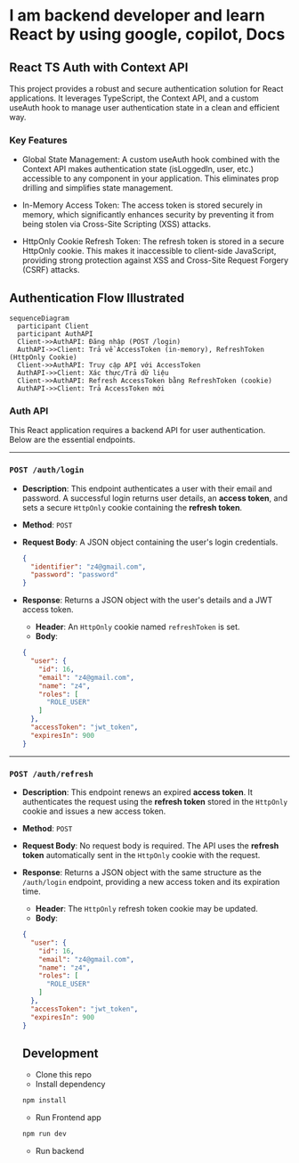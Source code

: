 # I am backend developer and learn React by using google, copilot, Docs

## React TS Auth with Context API
This project provides a robust and secure authentication solution for React applications. It leverages TypeScript, the Context API, and a custom useAuth hook to manage user authentication state in a clean and efficient way.

### Key Features
- Global State Management: A custom useAuth hook combined with the Context API makes authentication state (isLoggedIn, user, etc.) accessible to any component in your application. This eliminates prop drilling and simplifies state management.

- In-Memory Access Token: The access token is stored securely in memory, which significantly enhances security by preventing it from being stolen via Cross-Site Scripting (XSS) attacks.

- HttpOnly Cookie Refresh Token: The refresh token is stored in a secure HttpOnly cookie. This makes it inaccessible to client-side JavaScript, providing strong protection against XSS and Cross-Site Request Forgery (CSRF) attacks.

## Authentication Flow Illustrated

```mermaid
sequenceDiagram
  participant Client
  participant AuthAPI
  Client->>AuthAPI: Đăng nhập (POST /login)
  AuthAPI->>Client: Trả về AccessToken (in-memory), RefreshToken (HttpOnly Cookie)
  Client->>AuthAPI: Truy cập API với AccessToken
  AuthAPI->>Client: Xác thực/Trả dữ liệu
  Client->>AuthAPI: Refresh AccessToken bằng RefreshToken (cookie)
  AuthAPI->>Client: Trả AccessToken mới
```

### Auth API

This React application requires a backend API for user authentication. Below are the essential endpoints.

-----

### `POST /auth/login`

  * **Description**: This endpoint authenticates a user with their email and password. A successful login returns user details, an **access token**, and sets a secure `HttpOnly` cookie containing the **refresh token**.

  * **Method**: `POST`

  * **Request Body**: A JSON object containing the user's login credentials.

    ```json
    {
      "identifier": "z4@gmail.com",
      "password": "password"
    }
    ```

  * **Response**: Returns a JSON object with the user's details and a JWT access token.

      * **Header**: An `HttpOnly` cookie named `refreshToken` is set.
      * **Body**:

    <!-- end list -->

    ```json
    {
      "user": {
        "id": 16,
        "email": "z4@gmail.com",
        "name": "z4",
        "roles": [
          "ROLE_USER"
        ]
      },
      "accessToken": "jwt_token",
      "expiresIn": 900
    }
    ```

-----

### `POST /auth/refresh`

  * **Description**: This endpoint renews an expired **access token**. It authenticates the request using the **refresh token** stored in the `HttpOnly` cookie and issues a new access token.

  * **Method**: `POST`

  * **Request Body**: No request body is required. The API uses the **refresh token** automatically sent in the `HttpOnly` cookie with the request.

  * **Response**: Returns a JSON object with the same structure as the `/auth/login` endpoint, providing a new access token and its expiration time.

      * **Header**: The `HttpOnly` refresh token cookie may be updated.
      * **Body**:

    <!-- end list -->

    ```json
    {
      "user": {
        "id": 16,
        "email": "z4@gmail.com",
        "name": "z4",
        "roles": [
          "ROLE_USER"
        ]
      },
      "accessToken": "jwt_token",
      "expiresIn": 900
    }
    ```

    ## Development
    - Clone this repo
    - Install dependency
    ```bash
    npm install
    ```
    - Run Frontend app
    ```bash
    npm run dev
    ```
    - Run backend



